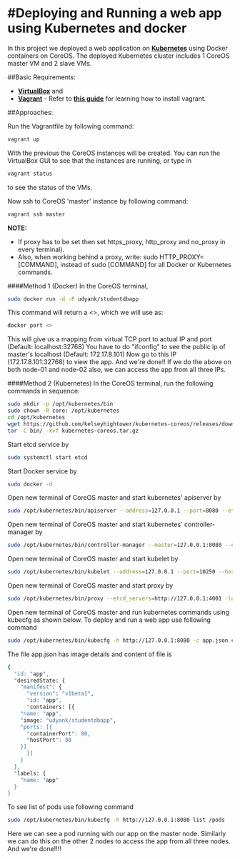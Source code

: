 #Deploying and Running a web app using Kubernetes and docker
==================
In this project we deployed a web application on **[Kubernetes](http://kubernetes.io)** using Docker containers on CoreOS. 
The deployed Kubernetes cluster includes 1 CoreOS master VM and 2 slave VMs.

##Basic Requirements: 
 - **[VirtualBox](https://www.virtualbox.org/wiki/Linux_Downloads)** and 
 - **[Vagrant](https://www.vagrantup.com/downloads.html)** - Refer to **[this guide](https://coreos.com/kubernetes/docs/latest/kubernetes-on-vagrant.html)** for learning how to install vagrant.

##Approaches:

Run the Vagrantfile by following command:
~~~ sh
vagrant up
~~~
With the previous the CoreOS instances will be created. You can run the VirtualBox GUI to see that the instances are running, or type in
~~~ sh
vagrant status
~~~
to see the status of the VMs.

Now ssh to CoreOS 'master' instance by following command:
~~~ sh
vagrant ssh master
~~~
**NOTE:**
- If proxy has to be set then set https_proxy, http_proxy and no_proxy in every terminal).
- Also, when working behind a proxy, write: sudo HTTP_PROXY=<your proxy> [COMMAND], instead of sudo [COMMAND] for all 
  Docker or Kubernetes commands. 

####Method 1 (Docker)
In the CoreOS terminal, 
~~~ sh
sudo docker run -d -P udyank/studentdbapp
~~~
This command will return a <>, which we will use as:
~~~ sh
docker port <>
~~~ 
This will give us a mapping from virtual TCP port to actual IP and port (Default: localhost:32768)
You have to do "ifconfig" to see the public ip of master's localhost (Default: 172.17.8.101)
Now go to this IP (172.17.8.101:32768) to view the app. And we're done!!
If we do the above on both node-01 and node-02 also, we can access the app from all three IPs.

####Method 2 (Kubernetes)
In the CoreOS terminal, run the following commands in sequence: 
~~~ sh
sudo mkdir -p /opt/kubernetes/bin 
sudo chown -R core: /opt/kubernetes
cd /opt/kubernetes
wget https://github.com/kelseyhightower/kubernetes-coreos/releases/download/v0.0.1/kubernetes-coreos.tar.gz
tar -C bin/ -xvf kubernetes-coreos.tar.gz
~~~
Start etcd service by 
~~~ sh
sudo systemctl start etcd
~~~
Start Docker service by 
~~~ sh
sudo docker -d
~~~
Open new terminal of CoreOS master and start kubernetes' apiserver by 
~~~ sh
sudo /opt/kubernetes/bin/apiserver --address=127.0.0.1 --port=8080 --etcd_servers=http://127.0.0.1:4001 --machines=127.0.0.1 --logtostderr=true
~~~
Open new terminal of CoreOS master and start kubernetes' controller-manager by 
~~~ sh
sudo /opt/kubernetes/bin/controller-manager --master=127.0.0.1:8080 --etcd_servers=http://127.0.0.1:4001 --logtostderr=true
~~~
Open new terminal of CoreOS master and start kubelet by 
~~~ sh 
sudo /opt/kubernetes/bin/kubelet --address=127.0.0.1 --port=10250 --hostname_override=127.0.0.1 --etcd_servers=http://127.0.0.1:4001 --logtostderr=true
~~~
Open new terminal of CoreOS master and start proxy by 
~~~ sh
sudo /opt/kubernetes/bin/proxy --etcd_servers=http://127.0.0.1:4001 -logtostderr=true
~~~

Open new terminal of CoreOS master and run kubernetes commands using kubecfg as shown below.
To deploy and run a web app use following command
~~~ sh
sudo /opt/kubernetes/bin/kubecfg -h http://127.0.0.1:8080 -c app.json create /pods
~~~
The file app.json has image details and content of file is 
~~~ sh
{
  "id: "app",
  "desiredState: {
    "manifest": {
      "version": "v1beta1",
      "id: "app",
      "containers: [{
    "name: "app",
    "image: "udyank/studentdbapp",
    "ports: [{
      "containerPort": 80,
      "hostPort": 80 
    }]
      }]
    }
  },
  "labels: {
    "name: "app"
  }
}
~~~

To see list of pods use following command 
~~~ sh
sudo /opt/kubernetes/bin/kubecfg -h http://127.0.0.1:8080 list /pods
~~~
Here we can see a pod running with our app on the master node. Similarly we can do this on the other 2 nodes to access the app from all three nodes.
And we're done!!!!

